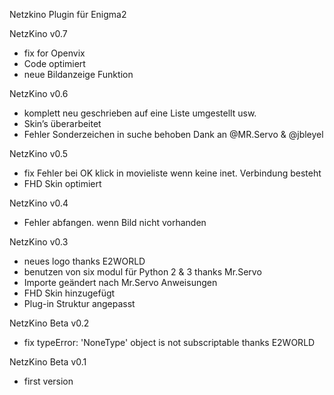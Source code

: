 Netzkino Plugin für Enigma2

NetzKino v0.7
- fix for Openvix
- Code optimiert
- neue Bildanzeige Funktion

NetzKino v0.6
- komplett neu geschrieben auf eine Liste umgestellt usw.
- Skin’s überarbeitet
- Fehler Sonderzeichen in suche behoben
Dank an @MR.Servo & @jbleyel

NetzKino v0.5
- fix Fehler bei OK klick in movieliste wenn keine inet. Verbindung besteht
- FHD Skin optimiert

NetzKino v0.4
- Fehler abfangen. wenn Bild nicht vorhanden

NetzKino v0.3
- neues logo thanks E2WORLD
- benutzen von six modul für Python 2 & 3 thanks Mr.Servo
- Importe geändert nach Mr.Servo Anweisungen
- FHD Skin hinzugefügt
- Plug-in Struktur angepasst

NetzKino Beta v0.2
- fix typeError: 'NoneType' object is not subscriptable thanks E2WORLD

NetzKino Beta v0.1
- first version
